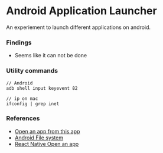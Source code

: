 Android Application Launcher
============================

 An experiement to launch different applications on android.

### Findings

 - Seems like it can not be done




### Utility commands

```
// Android
adb shell input keyevent 82

// ip on mac
ifconfig | grep inet
```

### References

 - [Open an app from this app][1]
 - [Android File system][2]
 - [React Native Open an app][3]






[1]: https://stackoverflow.com/questions/41504848/how-to-open-another-app-from-my-android-react-native-app
[2]: https://github.com/wkh237/react-native-fetch-blob
[3]: https://stackoverflow.com/questions/42536216/open-external-app-from-react-native-app